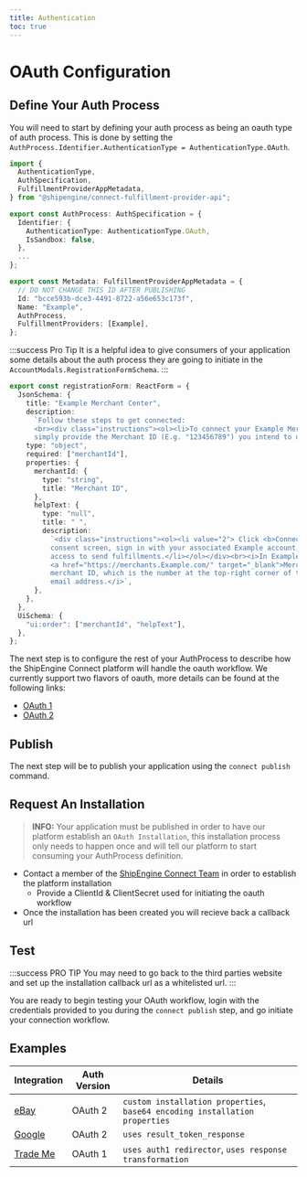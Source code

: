 ```yaml
---
title: Authentication
toc: true
---
```


# OAuth Configuration
## Define Your Auth Process
You will need to start by defining your auth process as being an oauth type of auth process.
This is done by setting the `AuthProcess.Identifier.AuthenticationType = AuthenticationType.OAuth`.
```typescript
import {
  AuthenticationType,
  AuthSpecification,
  FulfillmentProviderAppMetadata,
} from "@shipengine/connect-fulfillment-provider-api";

export const AuthProcess: AuthSpecification = {
  Identifier: {
    AuthenticationType: AuthenticationType.OAuth,
    IsSandbox: false,
  },
  ...
};

export const Metadata: FulfillmentProviderAppMetadata = {
  // DO NOT CHANGE THIS ID AFTER PUBLISHING
  Id: "bcce593b-dce3-4491-8722-a56e653c173f",
  Name: "Example",
  AuthProcess,
  FulfillmentProviders: [Example],
};
```

:::success Pro Tip
It is a helpful idea to give consumers of your application some details about the auth process they are going to initiate in the `AccountModals.RegistrationFormSchema`.
:::
```typescript
export const registrationForm: ReactForm = {
  JsonSchema: {
    title: "Example Merchant Center",
    description:
      `Follow these steps to get connected:
      <br><div class="instructions"><ol><li>To connect your Example Merchant Center to ShipStation, 
      simply provide the Merchant ID (E.g. "123456789") you intend to use below.</li></ol></div>`,
    type: "object",
    required: ["merchantId"],
    properties: {
      merchantId: {
        type: "string",
        title: "Merchant ID",
      },
      helpText: {
        type: "null",
        title: " ",
        description:
          `<div class="instructions"><ol><li value="2"> Click <b>Connect</b> to launch Example\'s 
          consent screen, sign in with your associated Example account, then authorize ShipStation 
          access to send fulfillments.</li></ol></div><br><i>In Example\'s 
          <a href="https://merchants.Example.com/" target="_blank">Merchant Center</a>, find your 
          merchant ID, which is the number at the top-right corner of the page, above the account 
          email address.</i>`,
      },
    },
  },
  UiSchema: {
    "ui:order": ["merchantId", "helpText"],
  },
};
```

The next step is to configure the rest of your AuthProcess to describe how the ShipEngine Connect platform will handle the oauth workflow.
We currently support two flavors of oauth, more details can be found at the following links:
- [OAuth 1](../oauth/1.0.md)
- [OAuth 2](../oauth/2.0.md)

## Publish
The next step will be to publish your application using the `connect publish` command.

## Request An Installation
> **INFO:** Your application must be published in order to have our platform establish an `OAuth Installation`, this installation process only needs to happen once and will tell our platform to start consuming your AuthProcess definition.

- Contact a member of the [ShipEngine Connect Team](mailto:connect@shipengine.com?subject=OAuth%20Installation) in order to establish the platform installation
    - Provide a ClientId & ClientSecret used for initiating the oauth workflow
- Once the installation has been created you will recieve back a callback url

## Test
:::success PRO TIP
You may need to go back to the third parties website and set up the installation callback url as a whitelisted url.
:::

You are ready to begin testing your OAuth workflow, login with the credentials provided to you during the `connect publish` step, and go initiate your connection workflow.

## Examples
| Integration  | Auth Version | Details |
| ----------- | ----------- | ----------- |
| [eBay](../oauth/examples/ebay.md) | OAuth 2 | `custom installation properties`, `base64 encoding installation properties` |
| [Google](../oauth/examples/google.md) | OAuth 2 | `uses result_token_response` |
| [Trade Me](../oauth/examples/trade-me.md) | OAuth 1 | `uses auth1 redirector`, `uses response transformation` |


